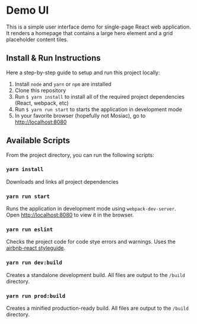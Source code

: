 # Demo UI

This is a simple user interface demo for single-page React web application. It renders a homepage that contains a large hero element and a grid placeholder content tiles.

## Install & Run Instructions

Here a step-by-step guide to setup and run this project locally:

1. Install `node` and `yarn` or `npm` are installed
1. Clone this repository
1. Run `$ yarn install` to install all of the required project dependencies (React, webpack, etc)
1. Run `$ yarn run start` to starts the application in development mode
1. In your favorite browser (hopefully not Mosiac), go to [http://localhost:8080](http://localhost:8080)

## Available Scripts
From the project directory, you can run the following scripts:

### `yarn install`
Downloads and links all project dependencies

### `yarn run start`
Runs the application in development mode using `webpack-dev-server`. <br>
Open [http://localhost:8080](http://localhost:8080) to view it in the browser.

### `yarn run eslint`
Checks the project code for code stye errors and warnings. Uses the [airbnb-react styleguide](https://github.com/airbnb/javascript/tree/master/react).

### `yarn run dev:build`
Creates a standalone development build. All files are output to the `/build` directory.

### `yarn run prod:build`
Creates a minified production-ready build. All files are output to the `/build` directory.
